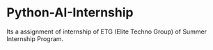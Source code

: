 # Python-AI-Internship
Its a assignment of internship of ETG (Elite Techno Group) of Summer Internship Program.
